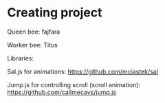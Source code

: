 # Creating project

Queen bee: fajfara

Worker bee: Titus


Libraries:

Sal.js for animations: https://github.com/mciastek/sal

Jump.js for controlling scroll (scroll animation): https://github.com/callmecavs/jump.js
